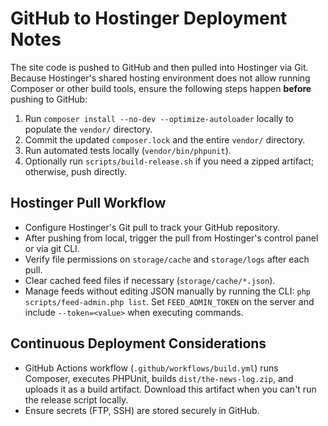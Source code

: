 # GitHub to Hostinger Deployment Notes

The site code is pushed to GitHub and then pulled into Hostinger via Git. Because Hostinger's shared hosting environment does not allow running Composer or other build tools, ensure the following steps happen **before** pushing to GitHub:

1. Run `composer install --no-dev --optimize-autoloader` locally to populate the `vendor/` directory.
2. Commit the updated `composer.lock` and the entire `vendor/` directory.
3. Run automated tests locally (`vendor/bin/phpunit`).
4. Optionally run `scripts/build-release.sh` if you need a zipped artifact; otherwise, push directly.

## Hostinger Pull Workflow
- Configure Hostinger's Git pull to track your GitHub repository.
- After pushing from local, trigger the pull from Hostinger's control panel or via git CLI.
- Verify file permissions on `storage/cache` and `storage/logs` after each pull.
- Clear cached feed files if necessary (`storage/cache/*.json`).
- Manage feeds without editing JSON manually by running the CLI: `php scripts/feed-admin.php list`. Set `FEED_ADMIN_TOKEN` on the server and include `--token=<value>` when executing commands.

## Continuous Deployment Considerations
- GitHub Actions workflow (`.github/workflows/build.yml`) runs Composer, executes PHPUnit, builds `dist/the-news-log.zip`, and uploads it as a build artifact. Download this artifact when you can't run the release script locally.
- Ensure secrets (FTP, SSH) are stored securely in GitHub.
